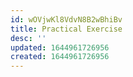 ```yaml
---
id: wOVjwKl8VdvN8B2wBhiBv
title: Practical Exercise
desc: ''
updated: 1644961726956
created: 1644961726956
---
```


